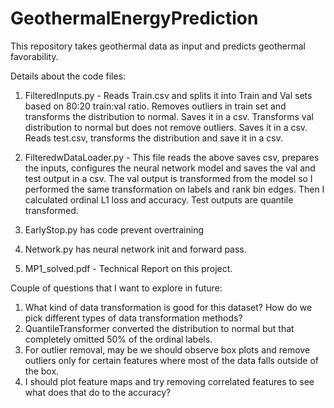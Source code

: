 # GeothermalEnergyPrediction
This repository takes geothermal data as input and predicts geothermal favorability.

Details about the code files:
1. FilteredInputs.py - Reads Train.csv and splits it into Train and Val sets based on 80:20 train:val ratio. 
Removes outliers in train set and transforms the distribution to normal. Saves it in a csv.
Transforms val distribution to normal but does not remove outliers. Saves it in a csv.
Reads test.csv, transforms the distribution and save it in a csv. 

2. FilteredwDataLoader.py - This file reads the above saves csv, prepares the inputs, configures the neural network model and saves the val and test output in a csv. The val output is transformed from the model so I performed the same transformation on labels and rank bin edges. Then I calculated ordinal L1 loss and accuracy. 
Test outputs are quantile transformed. 

3. EarlyStop.py has code prevent overtraining

4. Network.py has neural network init and forward pass.

5. MP1_solved.pdf - Technical Report on this project. 

Couple of questions that I want to explore in future:
1. What kind of data transformation is good for this dataset? How do we pick different types of data transformation methods?
2. QuantileTransformer converted the distribution to normal but that completely omitted 50% of the ordinal labels. 
3. For outlier removal, may be we should observe box plots and remove outliers only for certain features where most of the data falls outside of the box.
4. I should plot feature maps and try removing correlated features to see what does that do to the accuracy?
